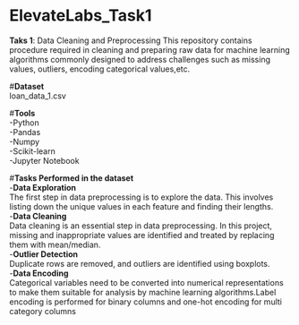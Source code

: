 # ElevateLabs_Task1
**Taks 1**: Data Cleaning and Preprocessing
This repository contains procedure required in cleaning and preparing raw data for machine learning algorithms commonly designed to address challenges such as missing values, outliers, encoding categorical values,etc.

#**Dataset**
<br>
loan_data_1.csv
<br>

#**Tools**
<br>
-Python<br>
-Pandas<br>
-Numpy<br>
-Scikit-learn<br>
-Jupyter Notebook<br>

#**Tasks Performed in the dataset**
<br>-**Data Exploration**<br>
The first step in data preprocessing is to explore the data. This involves listing down the unique values in each feature and finding their lengths.
<br>-**Data Cleaning**<br>
Data cleaning is an essential step in data preprocessing. In this project, missing and inappropriate values are identified and treated by replacing them with mean/median.
<br>-**Outlier Detection**<br>
Duplicate rows are removed, and outliers are identified using boxplots.
<br>-**Data Encoding**<br>
Categorical variables need to be converted into numerical representations to make them suitable for analysis by machine learning algorithms.Label encoding is performed for binary columns and one-hot encoding for multi category columns 

